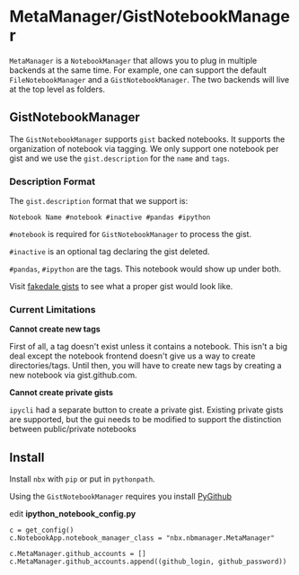 # MetaManager/GistNotebookManager 

`MetaManager` is a `NotebookManager` that allows you to plug in multiple backends at the same time. For example, one can support the default `FileNotebookManager` and a `GistNotebookManager`. The two backends will live at the top level as folders.

## GistNotebookManager

The `GistNotebookManager` supports `gist` backed notebooks. It supports the organization of notebook via tagging. We only support one notebook per gist and we use the `gist.description` for the `name` and `tags`. 

### Description Format

The `gist.description` format that we support is:

`Notebook Name #notebook #inactive #pandas #ipython`

`#notebook` is required for `GistNotebookManager` to process the gist.

`#inactive` is an optional tag declaring the gist deleted.

`#pandas`, `#ipython` are the tags. This notebook would show up under both.

Visit [fakedale gists](https://gist.github.com/fakedale) to see what a proper gist would look like.

### Current Limitations

**Cannot create new tags**

First of all, a tag doesn't exist unless it contains a notebook. This isn't a big deal except the notebook frontend doesn't give us a way to create directories/tags. Until then, you will have to create new tags by creating a new notebook via gist.github.com. 

**Cannot create private gists**

`ipycli` had a separate button to create a private gist. Existing private gists are supported, but the gui needs to be modified to support the distinction between public/private notebooks

##  Install

Install `nbx` with `pip` or put in `pythonpath`.

Using the `GistNotebookManager` requires you install [PyGithub](https://github.com/jacquev6/PyGithub)

edit **ipython_notebook_config.py**

```
c = get_config()
c.NotebookApp.notebook_manager_class = "nbx.nbmanager.MetaManager"

c.MetaManager.github_accounts = []
c.MetaManager.github_accounts.append((github_login, github_password))
```

